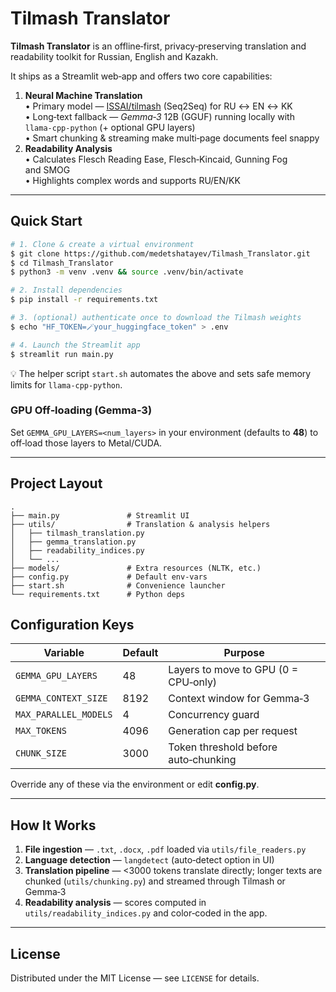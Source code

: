 # Tilmash Translator

**Tilmash Translator** is an offline‑first, privacy‑preserving translation and readability toolkit for Russian, English and Kazakh.

It ships as a Streamlit web‑app and offers two core capabilities:

1. **Neural Machine Translation**  
   • Primary model — [ISSAI/tilmash](https://huggingface.co/issai/tilmash) (Seq2Seq) for RU ↔ EN ↔ KK  
   • Long‑text fallback — *Gemma‑3* 12B (GGUF) running locally with `llama‑cpp-python` (+ optional GPU layers)  
   • Smart chunking & streaming make multi‑page documents feel snappy
2. **Readability Analysis**  
   • Calculates Flesch Reading Ease, Flesch‑Kincaid, Gunning Fog and SMOG  
   • Highlights complex words and supports RU/EN/KK


---

## Quick Start

```bash
# 1. Clone & create a virtual environment
$ git clone https://github.com/medetshatayev/Tilmash_Translator.git
$ cd Tilmash_Translator
$ python3 -m venv .venv && source .venv/bin/activate

# 2. Install dependencies
$ pip install -r requirements.txt

# 3. (optional) authenticate once to download the Tilmash weights
$ echo "HF_TOKEN=🪄your_huggingface_token" > .env

# 4. Launch the Streamlit app
$ streamlit run main.py
```

💡 The helper script `start.sh` automates the above and sets safe memory limits for `llama‑cpp-python`.

### GPU Off‑loading (Gemma‑3)

Set `GEMMA_GPU_LAYERS=<num_layers>` in your environment (defaults to **48**) to off‑load those layers to Metal/CUDA.

---

## Project Layout

```
.
├── main.py               # Streamlit UI
├── utils/                # Translation & analysis helpers
│   ├── tilmash_translation.py
│   ├── gemma_translation.py
│   ├── readability_indices.py
│   └── ...
├── models/               # Extra resources (NLTK, etc.)
├── config.py             # Default env‑vars
├── start.sh              # Convenience launcher
└── requirements.txt      # Python deps
```

## Configuration Keys

| Variable               | Default | Purpose                                   |
|------------------------|---------|-------------------------------------------|
| `GEMMA_GPU_LAYERS`     | 48      | Layers to move to GPU (0 = CPU‑only)      |
| `GEMMA_CONTEXT_SIZE`   | 8192    | Context window for Gemma‑3                |
| `MAX_PARALLEL_MODELS`  | 4       | Concurrency guard                         |
| `MAX_TOKENS`           | 4096    | Generation cap per request                |
| `CHUNK_SIZE`           | 3000    | Token threshold before auto‑chunking      |

Override any of these via the environment or edit **config.py**.

---

## How It Works

1. **File ingestion** — `.txt`, `.docx`, `.pdf` loaded via `utils/file_readers.py`  
2. **Language detection** — `langdetect` (auto‑detect option in UI)  
3. **Translation pipeline** — <3000 tokens translate directly; longer texts are chunked (`utils/chunking.py`) and streamed through Tilmash or Gemma‑3  
4. **Readability analysis** — scores computed in `utils/readability_indices.py` and color‑coded in the app.

---

## License

Distributed under the MIT License — see `LICENSE` for details.
